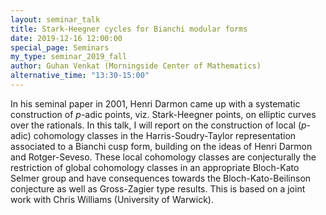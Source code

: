 ```yaml
---
layout: seminar_talk
title: Stark-Heegner cycles for Bianchi modular forms
date: 2019-12-16 12:00:00
special_page: Seminars
my_type: seminar_2019_fall
author: Guhan Venkat (Morningside Center of Mathematics)
alternative_time: "13:30-15:00"
---
```


In his seminal paper in 2001, Henri Darmon came up with a systematic construction
of *p*-adic points, viz. Stark-Heegner points, on elliptic curves over the rationals.
In this talk, I will report on the construction of local (*p*-adic) cohomology classes
in the Harris-Soudry-Taylor representation associated to a Bianchi cusp form,
building on the ideas of Henri Darmon and Rotger-Seveso.
These local cohomology classes are conjecturally the restriction of global cohomology classes
in an appropriate Bloch-Kato Selmer group and have consequences towards
the Bloch-Kato-Beilinson conjecture as well as Gross-Zagier type results.
This is based on a joint work with Chris Williams (University of Warwick).
